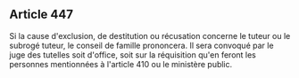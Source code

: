 Article 447
----
Si la cause d'exclusion, de destitution ou récusation concerne le tuteur ou le
subrogé tuteur, le conseil de famille prononcera. Il sera convoqué par le juge
des tutelles soit d'office, soit sur la réquisition qu'en feront les personnes
mentionnées à l'article 410 ou le ministère public.
